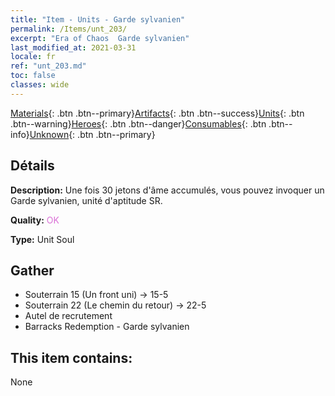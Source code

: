```yaml
---
title: "Item - Units - Garde sylvanien"
permalink: /Items/unt_203/
excerpt: "Era of Chaos  Garde sylvanien"
last_modified_at: 2021-03-31
locale: fr
ref: "unt_203.md"
toc: false
classes: wide
---
```

 [Materials](/fr/Items/){: .btn .btn--primary}[Artifacts](/fr/Items/Artifacts/){: .btn .btn--success}[Units](/fr/Items/Units/){: .btn .btn--warning}[Heroes](/fr/Items/Heroes/){: .btn .btn--danger}[Consumables](/fr/Items/Consumables/){: .btn .btn--info}[Unknown](/fr/Items/Unknown/){: .btn .btn--primary}

## Détails
 **Description:** Une fois 30 jetons d'âme accumulés, vous pouvez invoquer un Garde sylvanien, unité d'aptitude SR.

 **Quality:** <span style="color: #DA70D6">OK</span>

 **Type:** Unit Soul

## Gather

*    Souterrain 15 (Un front uni) -> 15-5 
*    Souterrain 22 (Le chemin du retour) -> 22-5 
*    Autel de recrutement 
*    Barracks Redemption - Garde sylvanien 

## This item contains:

  None

